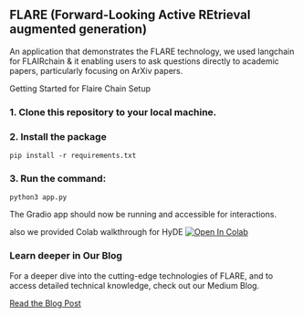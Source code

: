 
## FLARE (Forward-Looking Active REtrieval augmented generation)

An application that demonstrates the FLARE technology, we used langchain for FLAIRchain & it 
enabling users to ask questions directly to academic papers, particularly focusing on ArXiv papers.

Getting Started for Flaire Chain Setup


### 1. Clone this repository to your local machine.
   
### 2. Install the package

```
pip install -r requirements.txt
```

### 3. Run the command: 

```
python3 app.py
```

The Gradio app should now be running and accessible for interactions.

also we provided Colab walkthrough for HyDE   <a href="https://colab.research.google.com/github/lancedb/vectordb-recipes/blob/main/tutorials/tutorials/better-rag-FLAIR/main.ipynb"><img src="https://colab.research.google.com/assets/colab-badge.svg" alt="Open In Colab"></a>


### Learn deeper in Our Blog 

For a deeper dive into the cutting-edge technologies of FLARE, and to access detailed technical knowledge, check out our Medium Blog.

[Read the Blog Post](https://medium.com/@aksdesai1998/better-rag-enhancing-ai-with-active-retrieval-augmented-generation-flare-3b66646e2a9f)
